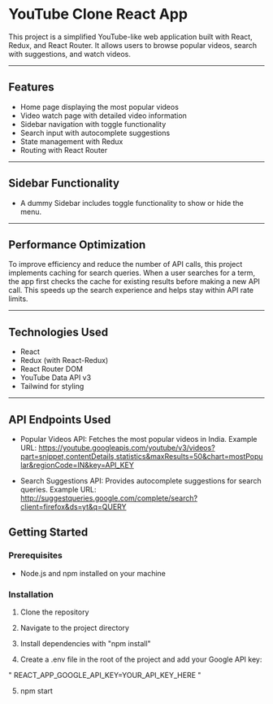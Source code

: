 # YouTube Clone React App

This project is a simplified YouTube-like web application built with React, Redux, and React Router. It allows users to browse popular videos, search with suggestions, and watch videos.

---

## Features

- Home page displaying the most popular videos
- Video watch page with detailed video information
- Sidebar navigation with toggle functionality
- Search input with autocomplete suggestions
- State management with Redux
- Routing with React Router

---

## Sidebar Functionality

- A dummy Sidebar includes toggle functionality to show or hide the menu.

---

## Performance Optimization

To improve efficiency and reduce the number of API calls, this project implements caching for search queries. When a user searches for a term, the app first checks the cache for existing results before making a new API call. This speeds up the search experience and helps stay within API rate limits.

---

## Technologies Used

- React
- Redux (with React-Redux)
- React Router DOM
- YouTube Data API v3
- Tailwind for styling

---

## API Endpoints Used

- Popular Videos API:
  Fetches the most popular videos in India.
  Example URL:
  https://youtube.googleapis.com/youtube/v3/videos?part=snippet,contentDetails,statistics&maxResults=50&chart=mostPopular&regionCode=IN&key=API_KEY

- Search Suggestions API:
  Provides autocomplete suggestions for search queries.
  Example URL:
  http://suggestqueries.google.com/complete/search?client=firefox&ds=yt&q=QUERY

## Getting Started

### Prerequisites

- Node.js and npm installed on your machine

### Installation

1. Clone the repository

2. Navigate to the project directory

3. Install dependencies with "npm install"

4. Create a .env file in the root of the project and add your Google API key:

" REACT_APP_GOOGLE_API_KEY=YOUR_API_KEY_HERE "

5. npm start
